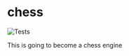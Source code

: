 # chess

![Tests](https://github.com/FitzOReilly/chess/workflows/Tests/badge.svg)

This is going to become a chess engine
